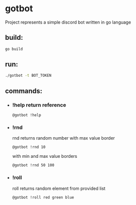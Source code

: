 # gotbot

Project represents a simple discord bot written in go language

## build:

```bash
go build
```

## run:

```bash
./gotbot -t BOT_TOKEN
```

## commands:

* ### !help return reference
    ```text
    @gotbot !help
    ```
* ### !rnd 
    rnd returns random number
    with max value border
    ```text
    @gotbot !rnd 10
    ```
    with min and max value borders
    ```text
    @gotbot !rnd 50 100
    ``` 
* ### !roll 
    roll returns random element from provided list
    ```text
    @gotbot !roll red green blue 
    ```